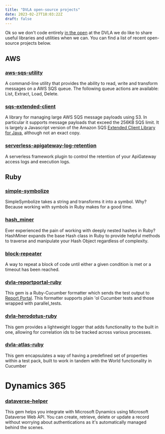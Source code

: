 ```yaml
---
title: "DVLA open-source projects"
date: 2023-02-27T18:03:22Z
draft: false
---
```


Ok so we don't code entirely [in the open](https://www.gov.uk/service-manual/service-standard/point-12-make-new-source-code-open) at the DVLA we do like to share useful libraries and utilities when we can. You can find a list of recent open-source projects below.

## AWS

### [aws-sqs-utility](https://github.com/dvla/aws-sqs-utility)

A command-line utility that provides the ability to read, write and transform messages on a AWS SQS queue. The following queue actions are available: List, Extract, Load, Delete.

### [sqs-extended-client](https://github.com/dvla/sqs-extended-client)

A library for managing large AWS SQS message payloads using S3. In particular it supports message payloads that exceed the 256KB SQS limit. It is largely a Javascript version of the Amazon SQS [Extended Client Library for Java](https://github.com/awslabs/amazon-sqs-java-extended-client-lib), although not an exact copy.

### [serverless-apigateway-log-retention](https://github.com/dvla/serverless-apigateway-log-retention)

A serverless framework plugin to control the retention of your ApiGateway access logs and execution logs.

## Ruby

### [simple-symbolize](https://github.com/dvla/simple-symbolize)

SimpleSymbolize takes a string and transforms it into a symbol. Why? Because working with symbols in Ruby makes for a good time.

### [hash_miner](https://github.com/dvla/hash_miner)

Ever experienced the pain of working with deeply nested hashes in Ruby? HashMiner expands the base Hash class in Ruby to provide helpful methods to traverse and manipulate your Hash Object regardless of complexity.

### [block-repeater](https://github.com/dvla/block-repeater)

A way to repeat a block of code until either a given condition is met or a timeout has been reached.

### [dvla-reportportal-ruby](https://github.com/dvla/dvla-reportportal-ruby)

This gem is a Ruby-Cucumber formatter which sends the test output to [Report Portal](https://reportportal.io/). This formatter supports plain 'ol Cucumber tests and those wrapped with parallel_tests.

### [dvla-herodotus-ruby](https://github.com/dvla/herodotus)

This gem provides a lightweight logger that adds functionality to the built in one, allowing for correlation ids to be tracked across various processes.

### [dvla-atlas-ruby](https://github.com/dvla/atlas)

This gem encapsulates a way of having a predefined set of properties within a test pack, built to work in tandem with the World functionality in Cucumber

# Dynamics 365

### [dataverse-helper](https://github.com/dvla/dataverse-helper)

This gem helps you integrate with Microsoft Dynamics using Microsoft Dataverse Web API. You can create, retrieve, delete or update a record without worrying about authentications as it's automatically managed behind the scenes.
